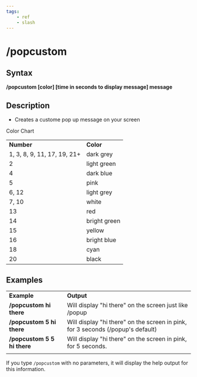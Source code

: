 ```yaml
---
tags:
    - ref
    - slash
---
```

# /popcustom

## Syntax

**/popcustom [color\] \[time in seconds to display message] message**

## Description

* Creates a custome pop up message on your screen

Color Chart

|  |  |
| :--- | :--- |
| **Number** | **Color** |
| 1, 3, 8, 9, 11, 17, 19, 21+ | dark grey |
| 2 | light green |
| 4 | dark blue |
| 5 | pink |
| 6, 12 | light grey |
| 7, 10 | white |
| 13 | red |
| 14 | bright green |
| 15 | yellow |
| 16 | bright blue |
| 18 | cyan |
| 20 | black |

## Examples

|  |  |
| :--- | :--- |
| **Example** | **Output** |
| **/popcustom hi there** | Will display "hi there" on the screen just like /popup |
| **/popcustom 5 hi there** | Will display "hi there" on the screen in pink, for 3 seconds (/popup's default) |
| **/popcustom 5 5 hi there** | Will display "hi there" on the screen in pink, for 5 seconds. |
|  |  |

If you type `/popcustom` with no parameters, it will display the help output for this information.

